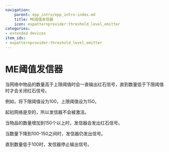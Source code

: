 ```yaml
---
navigation:
    parent: epp_intro/epp_intro-index.md
    title: ME阈值发信器
    icon: expatternprovider:threshold_level_emitter
categories:
- extended devices
item_ids:
- expatternprovider:threshold_level_emitter
---
```


# ME阈值发信器

<GameScene zoom="8" background="transparent">
  <ImportStructure src="../structure/cable_threshold_level_emitter.snbt"></ImportStructure>
</GameScene>

当网络中物品的数量高于上限阈值时会一直输出红石信号，直到数量低于下限阈值时才会关闭红石信号。

例如，将下限阈值设为100，上限阈值设为150。

起初网络是空的，所以发信器不会被激活。

当物品的数量增加到150个以上时，发信器会发出红石信号。

当数量下降到100-150之间时，发信器仍发出信号。

直到数量低于100时，发信器停止输出信号。